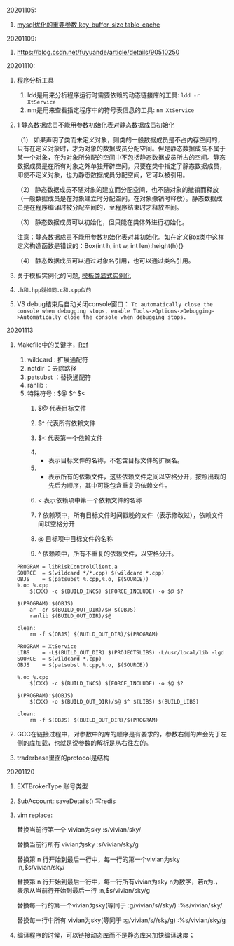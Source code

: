 20201105:
1. [mysql优化的重要参数 key_buffer_size table_cache](https://blog.csdn.net/ohyoyo2014/article/details/34485353)

20201109:
1. https://blog.csdn.net/fuyuande/article/details/90510250

20201110:
1. 程序分析工具
    1. ldd是用来分析程序运行时需要依赖的动态链接库的工具: `ldd -r XtService`
    2. nm是用来查看指定程序中的符号表信息的工具: `nm XtService`
    
2. 
    1 静态数据成员不能用参数初始化表对静态数据成员初始化

    （1） 如果声明了类而未定义对象，则类的一般数据成员是不占内存空间的，只有在定义对象时，才为对象的数据成员分配空间。但是静态数据成员不属于某一个对象，在为对象所分配的空间中不包括静态数据成员所占的空间。静态数据成员是在所有对象之外单独开辟空间。只要在类中指定了静态数据成员，即使不定义对象，也为静态数据成员分配空间，它可以被引用。

    （2） 静态数据成员不随对象的建立而分配空间，也不随对象的撤销而释放（一般数据成员是在对象建立时分配空间，在对象撤销时释放）。静态数据成员是在程序编译时被分配空间的，至程序结束时才释放空间。

    （3） 静态数据成员可以初始化，但只能在类体外进行初始化。

    注意：静态数据成员不能用参数初始化表对其初始化。如在定义Box类中这样定义构造函数是错误的：Box(int h, int w, int len):height(h){}

    （4） 静态数据成员可以通过对象名引用，也可以通过类名引用。
    
3. 关于模板实例化的问题, [模板类显式实例化](https://blog.csdn.net/weixin_40539125/article/details/83375452)


4. `.h和.hpp就如同.c和.cpp似的`
5. VS debug结束后自动关闭console窗口： `To automatically close the console when debugging stops, enable Tools->Options->Debugging->Automatically close the console when debugging stops.`

20201113
1. Makefile中的关键字，[Ref](https://www.cnblogs.com/mofei004/p/9639491.html)
    1. wildcard : 扩展通配符
    2. notdir   ：去除路径
    3. patsubst ：替换通配符
    4. ranlib   : 
    5. 特殊符号 : $@ $^ $<
        1. $@ 代表目标文件
        2. $^ 代表所有依赖文件
        3. $< 代表第一个依赖文件
        
        1. * 表示目标文件的名称，不包含目标文件的扩展名。
        2. + 表示所有的依赖文件，这些依赖文件之间以空格分开，按照出现的先后为顺序，其中可能包含重复的依赖文件。
        3. < 表示依赖项中第一个依赖文件的名称
        4. ? 依赖项中，所有目标文件时间戳晚的文件（表示修改过），依赖文件间以空格分开
        5. @ 目标项中目标文件的名称
        6. ^ 依赖项中，所有不重复的依赖文件，以空格分开。


    ```静态库的makefile
    PROGRAM = libRiskControlClient.a                        
    SOURCE  = $(wildcard */*.cpp) $(wildcard *.cpp)
    OBJS 	= $(patsubst %.cpp,%.o, $(SOURCE)) 
    %.o: %.cpp
        $(CXX) -c $(BUILD_INCS) $(FORCE_INCLUDE) -o $@ $?

    $(PROGRAM):$(OBJS)
        ar -cr $(BUILD_OUT_DIR)/$@ $(OBJS)
        ranlib $(BUILD_OUT_DIR)/$@

    clean:
        rm -f $(OBJS) $(BUILD_OUT_DIR)/$(PROGRAM)
    ```
    
    ```可执行文件的makefile
    PROGRAM = XtService
    LIBS    = -L$(BUILD_OUT_DIR) $(PROJECTSLIBS) -L/usr/local/lib -lgd
    SOURCE  = $(wildcard *.cpp)
    OBJS 	= $(patsubst %.cpp,%.o, $(SOURCE)) 

    %.o: %.cpp
        $(CXX) -c $(BUILD_INCS) $(FORCE_INCLUDE) -o $@ $?

    $(PROGRAM):$(OBJS)
        $(CXX) -o $(BUILD_OUT_DIR)/$@ $^ $(LIBS) $(BUILD_LIBS)

    clean:
        rm -f $(OBJS) $(BUILD_OUT_DIR)/$(PROGRAM)
    ```
    
2. GCC在链接过程中，对参数中的库的顺序是有要求的，参数右侧的库会先于左侧的库加载，也就是说参数的解析是从右往左的。

3. traderbase里面的protocol是结构

20201120
1. EXTBrokerType 账号类型
2. SubAccount::saveDetails() 写redis
3. vim replace: 

    替换当前行第一个 vivian为sky
    :s/vivian/sky/
    
    替换当前行所有 vivian为sky
    :s/vivian/sky/g
    
    替换第 n 行开始到最后一行中，每一行的第一个vivian为sky
    :n,$s/vivian/sky/
    
    替换第 n 行开始到最后一行中，每一行所有vivian为sky
    n为数字，若n为.，表示从当前行开始到最后一行
    :n,$s/vivian/sky/g
    
    替换每一行的第一个vivian为sky(等同于 :g/vivian/s//sky/)
    :%s/vivian/sky/
    
    替换每一行中所有 vivian为sky(等同于 :g/vivian/s//sky/g)
    :%s/vivian/sky/g

4. 编译程序的时候，可以链接动态库而不是静态库来加快编译速度；
























